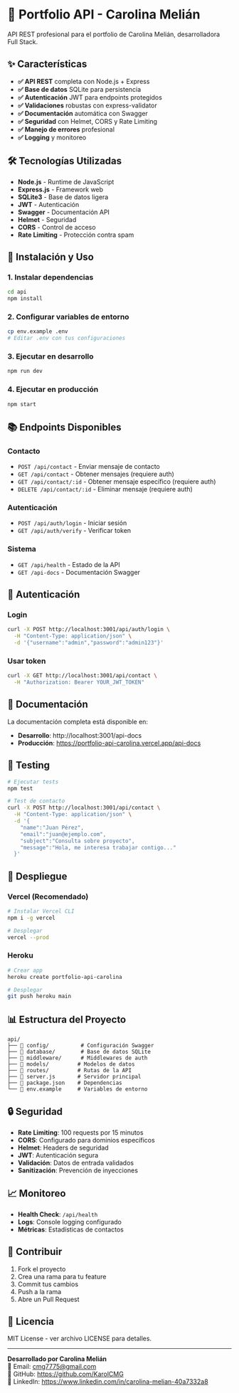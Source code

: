 # 🚀 Portfolio API - Carolina Melián

API REST profesional para el portfolio de Carolina Melián, desarrolladora Full Stack.

## ✨ **Características**

- **✅ API REST** completa con Node.js + Express
- **✅ Base de datos** SQLite para persistencia
- **✅ Autenticación** JWT para endpoints protegidos
- **✅ Validaciones** robustas con express-validator
- **✅ Documentación** automática con Swagger
- **✅ Seguridad** con Helmet, CORS y Rate Limiting
- **✅ Manejo de errores** profesional
- **✅ Logging** y monitoreo

## 🛠️ **Tecnologías Utilizadas**

- **Node.js** - Runtime de JavaScript
- **Express.js** - Framework web
- **SQLite3** - Base de datos ligera
- **JWT** - Autenticación
- **Swagger** - Documentación API
- **Helmet** - Seguridad
- **CORS** - Control de acceso
- **Rate Limiting** - Protección contra spam

## 🚀 **Instalación y Uso**

### **1. Instalar dependencias**
```bash
cd api
npm install
```

### **2. Configurar variables de entorno**
```bash
cp env.example .env
# Editar .env con tus configuraciones
```

### **3. Ejecutar en desarrollo**
```bash
npm run dev
```

### **4. Ejecutar en producción**
```bash
npm start
```

## 📚 **Endpoints Disponibles**

### **Contacto**
- `POST /api/contact` - Enviar mensaje de contacto
- `GET /api/contact` - Obtener mensajes (requiere auth)
- `GET /api/contact/:id` - Obtener mensaje específico (requiere auth)
- `DELETE /api/contact/:id` - Eliminar mensaje (requiere auth)

### **Autenticación**
- `POST /api/auth/login` - Iniciar sesión
- `GET /api/auth/verify` - Verificar token

### **Sistema**
- `GET /api/health` - Estado de la API
- `GET /api-docs` - Documentación Swagger

## 🔐 **Autenticación**

### **Login**
```bash
curl -X POST http://localhost:3001/api/auth/login \
  -H "Content-Type: application/json" \
  -d '{"username":"admin","password":"admin123"}'
```

### **Usar token**
```bash
curl -X GET http://localhost:3001/api/contact \
  -H "Authorization: Bearer YOUR_JWT_TOKEN"
```

## 📖 **Documentación**

La documentación completa está disponible en:
- **Desarrollo**: http://localhost:3001/api-docs
- **Producción**: https://portfolio-api-carolina.vercel.app/api-docs

## 🧪 **Testing**

```bash
# Ejecutar tests
npm test

# Test de contacto
curl -X POST http://localhost:3001/api/contact \
  -H "Content-Type: application/json" \
  -d '{
    "name":"Juan Pérez",
    "email":"juan@ejemplo.com",
    "subject":"Consulta sobre proyecto",
    "message":"Hola, me interesa trabajar contigo..."
  }'
```

## 🚀 **Despliegue**

### **Vercel (Recomendado)**
```bash
# Instalar Vercel CLI
npm i -g vercel

# Desplegar
vercel --prod
```

### **Heroku**
```bash
# Crear app
heroku create portfolio-api-carolina

# Desplegar
git push heroku main
```

## 📊 **Estructura del Proyecto**

```
api/
├── 📁 config/          # Configuración Swagger
├── 📁 database/        # Base de datos SQLite
├── 📁 middleware/      # Middlewares de auth
├── 📁 models/         # Modelos de datos
├── 📁 routes/         # Rutas de la API
├── 📄 server.js       # Servidor principal
├── 📄 package.json    # Dependencias
└── 📄 env.example     # Variables de entorno
```

## 🔒 **Seguridad**

- **Rate Limiting**: 100 requests por 15 minutos
- **CORS**: Configurado para dominios específicos
- **Helmet**: Headers de seguridad
- **JWT**: Autenticación segura
- **Validación**: Datos de entrada validados
- **Sanitización**: Prevención de inyecciones

## 📈 **Monitoreo**

- **Health Check**: `/api/health`
- **Logs**: Console logging configurado
- **Métricas**: Estadísticas de contactos

## 🤝 **Contribuir**

1. Fork el proyecto
2. Crea una rama para tu feature
3. Commit tus cambios
4. Push a la rama
5. Abre un Pull Request

## 📄 **Licencia**

MIT License - ver archivo LICENSE para detalles.

---

**Desarrollado por Carolina Melián**  
📧 Email: cmg7775@gmail.com  
🐙 GitHub: https://github.com/KarolCMG  
💼 LinkedIn: https://www.linkedin.com/in/carolina-melian-40a7332a8
